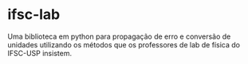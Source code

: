 # ifsc-lab
Uma biblioteca em python para propagação de erro e conversão de unidades utilizando os métodos que os professores de lab de física do IFSC-USP insistem.
